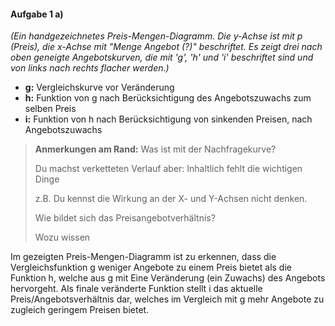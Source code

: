 #### Aufgabe 1 a)

*(Ein handgezeichnetes Preis-Mengen-Diagramm. Die y-Achse ist mit p (Preis), die x-Achse mit "Menge Angebot (?)" beschriftet. Es zeigt drei nach oben geneigte Angebotskurven, die mit 'g', 'h' und 'i' beschriftet sind und von links nach rechts flacher werden.)*

- **g:** Vergleichskurve vor Veränderung
- **h:** Funktion von g nach Berücksichtigung des Angebotszuwachs zum selben Preis
- **i:** Funktion von h nach Berücksichtigung von sinkenden Preisen, nach Angebotszuwachs

> **Anmerkungen am Rand:**
> Was ist mit der Nachfragekurve?
>
> Du machst verketteten Verlauf aber: Inhaltlich fehlt die wichtigen Dinge
>
> z.B. Du kennst die Wirkung an der X- und Y-Achsen nicht denken.
>
> Wie bildet sich das Preisangebotverhältnis?
>
> Wozu wissen

Im gezeigten Preis-Mengen-Diagramm ist zu erkennen, dass die Vergleichsfunktion g weniger Angebote zu einem Preis bietet als die Funktion h, welche aus g mit Eine Veränderung (ein Zuwachs) des Angebots hervorgeht. Als finale veränderte Funktion stellt i das aktuelle Preis/Angebotsverhältnis dar, welches im Vergleich mit g mehr Angebote zu zugleich geringem Preisen bietet.
